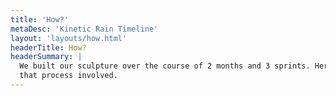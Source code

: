 ```yaml
---
title: 'How?'
metaDesc: 'Kinetic Rain Timeline'
layout: 'layouts/how.html'
headerTitle: How?
headerSummary: |
  We built our sculpture over the course of 2 months and 3 sprints. Here's what
  that process involved.
---
```

